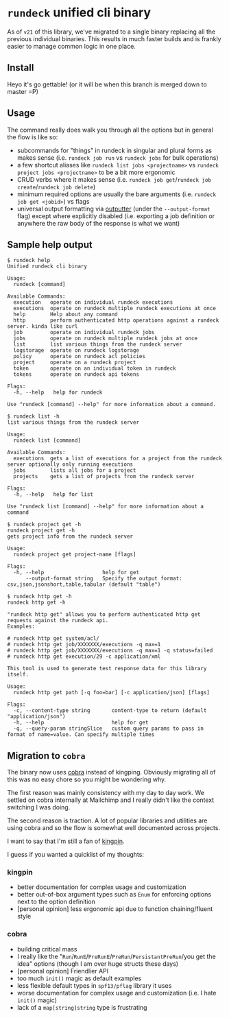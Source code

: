 # `rundeck` unified cli binary

As of `v21` of this library, we've migrated to a single binary replacing all the previous individual binaries.
This results in much faster builds and is frankly easier to manage common logic in one place.

## Install

Heyo it's go gettable! (or it will be when this branch is merged down to master =P)

## Usage

The command really does walk you through all the options but in general the flow is like so:

- subcommands for "things" in rundeck in singular and plural forms as makes sense (i.e. `rundeck job run` vs `rundeck jobs` for bulk operations)
- a few shortcut aliases like `rundeck list jobs <projectname>` vs `rundeck project jobs <projectname>` to be a bit more ergonomic
- CRUD verbs where it makes sense (i.e. `rundeck job get`/`rundeck job create`/`rundeck job delete`)
- minimum required options are usually the bare arguments (i.e. `rundeck job get <jobid>`) vs flags
- universal output formatting via [outputter](https://github.com/lusis/outputter) (under the `--output-format` flag) except where explicitly disabled (i.e. exporting a job definition or anywhere the raw body of the response is what we want)

## Sample help output

```text
$ rundeck help
Unified rundeck cli binary

Usage:
  rundeck [command]

Available Commands:
  execution   operate on individual rundeck executions
  executions  operate on rundeck multiple rundeck executions at once
  help        Help about any command
  http        perform authenticated http operations against a rundeck server. kinda like curl
  job         operate on individual rundeck jobs
  jobs        operate on rundeck multiple rundeck jobs at once
  list        list various things from the rundeck server
  logstorage  operate on rundeck logstorage
  policy      operate on rundeck acl policies
  project     operate on a rundeck project
  token       operate on an individual token in rundeck
  tokens      operate on rundeck api tokens

Flags:
  -h, --help   help for rundeck

Use "rundeck [command] --help" for more information about a command.
```

```text
$ rundeck list -h
list various things from the rundeck server

Usage:
  rundeck list [command]

Available Commands:
  executions  gets a list of executions for a project from the rundeck server optionally only running executions
  jobs        lists all jobs for a project
  projects    gets a list of projects from the rundeck server

Flags:
  -h, --help   help for list

Use "rundeck list [command] --help" for more information about a command
```

```text
$ rundeck project get -h
rundeck project get -h
gets project info from the rundeck server

Usage:
  rundeck project get project-name [flags]

Flags:
  -h, --help                   help for get
      --output-format string   Specify the output format: csv,json,jsonshort,table,tabular (default "table")
```

```text
$ rundeck http get -h
rundeck http get -h

"rundeck http get" allows you to perform authenticated http get requests against the rundeck api.
Examples:

# rundeck http get system/acl/
# rundeck http get job/XXXXXXX/executions -q max=1
# rundeck http get job/XXXXXXX/executions -q max=1 -q status=failed
# rundeck http get execution/29 -c application/xml

This tool is used to generate test response data for this library itself.

Usage:
  rundeck http get path [-q foo=bar] [-c application/json] [flags]

Flags:
  -c, --content-type string       content-type to return (default "application/json")
  -h, --help                      help for get
  -q, --query-param stringSlice   custom query params to pass in format of name=value. Can specify multiple times
```

## Migration to `cobra`

The binary now uses [cobra](https://github.com/spf13/cobra) instead of kingping.
Obviously migrating all of this was no easy chore so you might be wondering why.

The first reason was mainly consistency with my day to day work.
We settled on cobra internally at Mailchimp and I really didn't like the context switching I was doing.

The second reason is traction. A lot of popular libraries and utilities are using cobra and so the flow is somewhat well documented across projects.

I want to say that I'm still a fan of [kingpin](https://github.com/alecthomas/kingpin).

I guess if you wanted a quicklist of my thoughts:

### kingpin

- better documentation for complex usage and customization
- better out-of-box argument types such as `Enum` for enforcing options next to the option definition
- [personal opinion] less ergonomic api due to function chaining/fluent style

### cobra

- building critical mass
- I really like the "`Run`/`RunE`/`PreRunE`/`PreRun`/`PersistantPreRun`/you get the idea" options (though I am over huge structs these days)
- [personal opinion] Friendlier API
- too much `init()` magic as default examples
- less flexible default types in `spf13/pflag` library it uses
- worse documentation for complex usage and customization (i.e. I hate `init()` magic)
- lack of a `map[string]string` type is frustrating
